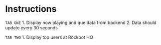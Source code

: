 # Instructions
`TAB ONE`
    1. Display now playing and que data from backend
    2. Data should update every 30 seconds

`TAB TWO`
    1. Display top users at Rockbot HQ



